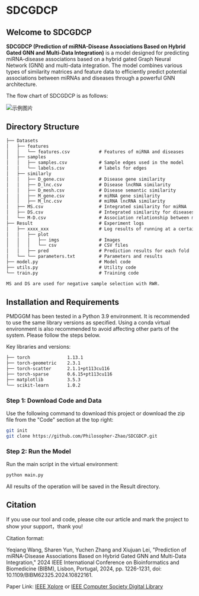 # SDCGDCP

## Welcome to SDCGDCP
**SDCGDCP (Prediction of miRNA-Disease Associations Based on Hybrid Gated GNN and Multi-Data Integration)** is a model designed for predicting miRNA-disease associations based on a hybrid gated Graph Neural Network (GNN) and multi-data integration. The model combines various types of similarity matrices and feature data to efficiently predict potential associations between miRNAs and diseases through a powerful GNN architecture.

The flow chart of SDCGDCP is as follows:

![示例图片]()

## Directory Structure

```markdown
├── Datasets
│   ├── features
│   │   └── features.csv           # Features of miRNA and diseases
│   ├── samples					  
│   │   ├── samples.csv            # Sample edges used in the model
│   │   └── labels.csv             # labels for edges
│   ├── similarly
│   │   ├── D_gene.csv             # Disease gene similarity
│   │   ├── D_lnc.csv              # Disease lncRNA similarity
│   │   ├── D_mesh.csv             # Disease semantic similarity
│   │   ├── M_gene.csv             # miRNA gene similarity
│   │   ├── M_lnc.csv              # miRNA lncRNA similarity
│   ├── MS.csv                     # Integrated similarity for miRNA
│   ├── DS.csv                     # Integrated similarity for diseases
│   └── M-D.csv                    # Association relationship between miRNA and diseases
├── Result                         # Experiment logs
│   ├── xxxx_xxx                   # Log results of running at a certain time
│   │   ├── plot
│   │   │   ├── imgs               # Images
│   │   │   └── csv                # CSV files
│   │   ├── pred                   # Prediction results for each fold
│   └── └── parameters.txt         # Parameters and results
├── model.py                       # Model code
├── utils.py                       # Utility code
└── train.py                       # Training code

MS and DS are used for negative sample selection with RWR.
```
## Installation and Requirements

PMDGGM has been tested in a Python 3.9 environment. It is recommended to use the same library versions as specified. Using a conda virtual environment is also recommended to avoid affecting other parts of the system. Please follow the steps below.

Key libraries and versions:

```markdown
├── torch              1.13.1
├── torch-geometric    2.3.1
├── torch-scatter      2.1.1+pt113cu116
├── torch-sparse       0.6.15+pt113cu116
├── matplotlib         3.5.3
└── scikit-learn       1.0.2        
```

### Step 1: Download Code and Data

Use the following command to download this project or download the zip file from the "Code" section at the top right:

```bash
git init 
git clone https://github.com/Philosopher-Zhao/SDCGDCP.git
```

### Step 2: Run the Model

Run the main script in the virtual environment:

```bash
python main.py
```

All results of the operation will be saved in the Result directory.

## Citation 

If you use our tool and code, please cite our article and mark the project to show your support，thank you!

Citation format: 

Yeqiang Wang, Sharen Yun, Yuchen Zhang and Xiujuan Lei, "Prediction of miRNA-Disease Associations Based on Hybrid Gated GNN and Multi-Data Integration," 2024 IEEE International Conference on Bioinformatics and Biomedicine (BIBM), Lisbon, Portugal, 2024, pp. 1226-1231, doi: 10.1109/BIBM62325.2024.10822161.

Paper Link: [IEEE Xplore](https://ieeexplore.ieee.org/document/10822161) or [IEEE Computer Society Digital Library](https://www.computer.org/csdl/proceedings-article/bibm/2024/10822161/23onZOmMi9G)
